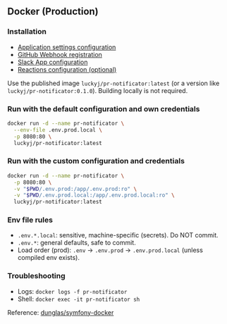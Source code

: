 ## Docker (Production)

### Installation
- [Application settings configuration](configuring.md)
- [GitHub Webhook registration](register_github_webhook.md)
- [Slack App configuration](slack_bot_configuration.md)
- [Reactions configuration (optional)](reactions_config.md)

Use the published image `luckyj/pr-notificator:latest` (or a version like `luckyj/pr-notificator:0.1.0`). Building locally is not required.

### Run with the default configuration and own credentials
```sh
docker run -d --name pr-notificator \
  --env-file .env.prod.local \
  -p 8080:80 \
  luckyj/pr-notificator:latest
```

### Run with the custom configuration and credentials
```sh
docker run -d --name pr-notificator \
  -p 8080:80 \
  -v "$PWD/.env.prod:/app/.env.prod:ro" \
  -v "$PWD/.env.prod.local:/app/.env.prod.local:ro" \
  luckyj/pr-notificator:latest
```

### Env file rules
- `.env.*.local`: sensitive, machine-specific (secrets). Do NOT commit.
- `.env.*`: general defaults, safe to commit.
- Load order (prod): `.env` → `.env.prod` → `.env.prod.local` (unless compiled env exists).

### Troubleshooting
- Logs: `docker logs -f pr-notificator`
- Shell: `docker exec -it pr-notificator sh`

Reference: [dunglas/symfony-docker](https://github.com/dunglas/symfony-docker)


